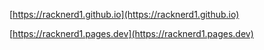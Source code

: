 [https://racknerd1.github.io](https://racknerd1.github.io)

[https://racknerd1.pages.dev](https://racknerd1.pages.dev)

